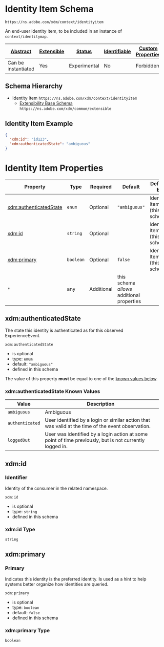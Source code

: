 
# Identity Item Schema

```
https://ns.adobe.com/xdm/context/identityitem
```

An end-user identity item, to be included in an instance of `context/identitymap`.

| [Abstract](../../abstract.md) | [Extensible](../../extensions.md) | [Status](../../status.md) | [Identifiable](../../id.md) | [Custom Properties](../../extensions.md) | [Additional Properties](../../extensions.md) | Defined In |
|-------------------------------|-----------------------------------|---------------------------|-----------------------------|------------------------------------------|----------------------------------------------|------------|
| Can be instantiated | Yes | Experimental | No | Forbidden | Permitted | [context/identityitem.schema.json](context/identityitem.schema.json) |
## Schema Hierarchy

* Identity Item `https://ns.adobe.com/xdm/context/identityitem`
  * [Extensibility Base Schema](../common/extensible.schema.md) `https://ns.adobe.com/xdm/common/extensible`


## Identity Item Example
```json
{
  "xdm:id": "id123",
  "xdm:authenticatedState": "ambiguous"
}
```

# Identity Item Properties

| Property | Type | Required | Default | Defined by |
|----------|------|----------|---------|------------|
| [xdm:authenticatedState](#xdmauthenticatedstate) | `enum` | Optional | `"ambiguous"` | Identity Item (this schema) |
| [xdm:id](#xdmid) | `string` | Optional |  | Identity Item (this schema) |
| [xdm:primary](#xdmprimary) | `boolean` | Optional | `false` | Identity Item (this schema) |
| `*` | any | Additional | this schema *allows* additional properties |

## xdm:authenticatedState

The state this identity is authenticated as for this observed ExperienceEvent.

`xdm:authenticatedState`
* is optional
* type: `enum`
* default: `"ambiguous"`
* defined in this schema

The value of this property **must** be equal to one of the [known values below](#xdmauthenticatedstate-known-values).

### xdm:authenticatedState Known Values
| Value | Description |
|-------|-------------|
| `ambiguous` | Ambiguous |
| `authenticated` | User identified by a login or similar action that was valid at the time of the event observation. |
| `loggedOut` | User was identified by a login action at some point of time previously, but is not currently logged in. |




## xdm:id
### Identifier

Identity of the consumer in the related namespace.

`xdm:id`
* is optional
* type: `string`
* defined in this schema

### xdm:id Type


`string`






## xdm:primary
### Primary

Indicates this identity is the preferred identity. Is used as a hint to help systems better organize how identities are queried.

`xdm:primary`
* is optional
* type: `boolean`
* default: `false`
* defined in this schema

### xdm:primary Type


`boolean`




